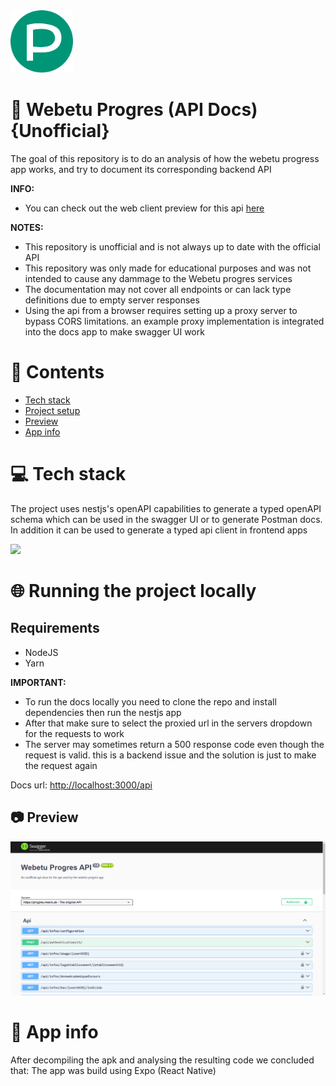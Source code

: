 <img height="100px" width="100px" src="https://github.com/devlotfi/webetu-progres-api-docs/blob/main/github-assets/logo.svg">

# 📜 Webetu Progres (API Docs) {Unofficial}
The goal of this repository is to do an analysis of how the webetu progress app works, and try to document its corresponding backend API

**INFO:**

- You can check out the web client preview for this api [here](https://github.com/devlotfi/webetu-progres-web-client-preview)

**NOTES:**
- This repository is unofficial and is not always up to date with the official API
- This repository was only made for educational purposes and was not intended to cause any dammage to the Webetu progres services
- The documentation may not cover all endpoints or can lack type definitions due to empty server responses
- Using the api from a browser requires setting up a proxy server to bypass CORS limitations. an example proxy implementation is integrated into the docs app to make swagger UI work


# 📌 Contents
- [Tech stack](#-tech-stack)
- [Project setup](#-running-the-project-locally)
- [Preview](#-preview)
- [App info](#-running-the-project-locally)

# 💻 Tech stack

The project uses nestjs's openAPI capabilities to generate a typed openAPI schema
which can be used in the swagger UI or to generate Postman docs. In addition it can be used to generate a typed api client in frontend apps

<img src="https://skillicons.dev/icons?i=nestjs,typescript&perline=5" />

# 🌐 Running the project locally 

## Requirements
- NodeJS
- Yarn

**IMPORTANT:**
- To run the docs locally you need to clone the repo and install dependencies then run the nestjs app
- After that make sure to select the proxied url in the servers dropdown for the requests to work 
- The server may sometimes return a 500 response code even though the request is valid. this is a backend issue and the solution is just to make the request again

Docs url: [http://localhost:3000/api](http://localhost:3000/api)

## 📷 Preview
<img src="https://github.com/devlotfi/webetu-progres-api-docs/blob/main/github-assets/swagger-docs.png">

# 📱 App info
After decompiling the apk and analysing the resulting code we concluded that:
The app was build using Expo (React Native)



